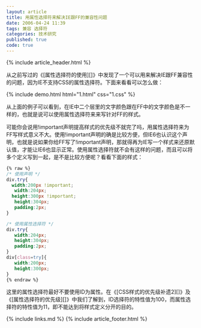 ```yaml
---
layout: article
title: 用属性选择符来解决IE跟FF的兼容性问题
date: 2006-04-24 11:39
tags: 兼容 选择符
categories: 技术研究
published: true
code: true
---
```


{% include article_header.html %}

从之前写过的《[属性选择符的使用][]》中发现了一个可以用来解决IE跟FF兼容性的问题，因为IE不支持CSS的属性选择符。下面来看看可以怎么做：

{% include demo.html html="1.html" css="1.css" %}

从上面的例子可以看到，在IE中二个层里的文字颜色跟在FF中的文字颜色是不一样的，也就是说可以使用属性选择符来来写针对FF的样式。

可能你会说用!important声明提高样式的优先级不就完了吗，用属性选择符来为FF写样式意义不大。使用!important声明的确是比较方便，但IE6也认识这个声明，也就是说如果你给FF写了!important声明，那就得再为IE写一个样式来还原默认值，才能让IE6也显示正常。使用属性选择符就不会有这样的问题，而且可以将多个定义写到一起，是不是比较方便呢？看看下面的样式：

```css
{% raw %}
/* 使用声明 */
div.try{
  width:200px !important; 
   width:204px; 
  height:300px !important; 
   height:304px; 
   padding:2px; 
}

/* 使用属性选择符 */
div.try{ 
   width:204px; 
   height:304px; 
   padding:2px; 
}
div[class=try]{
   width:200px; 
   height:300px; 
}
{% endraw %}
```

这里的属性选择符最好不要使用ID为属性。在《[CSS样式的优先级补遗2][]》及《[属性选择符的优先级][]》中我们了解到，ID选择符的特性值为100，而属性选择符的特性值为11，即不能达到将样式定义分开的目的。

{% include links.md %}
{% include  article_footer.html %}
